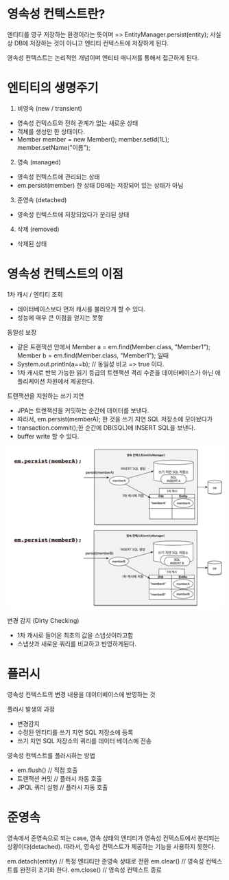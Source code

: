 # 영속성 컨텍스트란?
엔티티를 영구 저장하는 환경이라는 뜻이며
=> EntityManager.persist(entity);
사실상 DB에 저장하는 것이 아니고 엔티티 컨텍스트에 저장하게 된다.

영속성 컨텍스트는 논리적인 개념이며 엔티티 매니저를 통해서 접근하게 된다.

# 엔티티의 생명주기

1. 비영속 (new / transient)
- 영속성 컨텍스트와 전혀 관계가 없는 새로운 상태
- 객체를 생성만 한 상태이다.
- Member member = new Member();
  member.setId(1L);
  member.setName("이름");

2. 영속 (managed)
- 영속성 컨텍스트에 관리되는 상태
- em.persist(member) 한 상태 DB에는 저장되어 있는 상태가 아님


3. 준영속 (detached)
- 영속성 컨텍스트에 저장되었다가 분리된 상태

4. 삭제 (removed)
- 삭제된 상태

# 영속성 컨텍스트의 이점
1차 캐시 / 엔티티 조회 
- 데이터베이스보다 먼저 캐시를 불러오게 할 수 있다. 
- 성능에 매우 큰 이점을 얻지는 못함 

동일성 보장
- 같은 트랜잭션 안에서 
Member a = em.find(Member.class, "Member1");
Member b = em.find(Member.class, "Member1"); 일때
- System.out.println(a==b); // 동일성 비교 => true 이다.
- 1차 캐시로 반복 가능한 읽기 등급의 트랜잭션 격리 수준을 데이터베이스가 아닌 애플리케이션 차원에서 제공한다.

트랜잭션을 지원하는 쓰기 지연
- JPA는 트랜잭션을 커밋하는 순간에 데이터를 보낸다.
- 따라서, em.persist(memberA); 한 것을 쓰기 지연 SQL 저장소에 모아놨다가
- transaction.commit();한 순간에 DB(SQL)에 INSERT SQL을 보낸다.
- buffer write 할 수 있다.

![img.png](../../../images/JPA/영속성%20컨텍스트/img.png)

변경 감지 (Dirty Checking)
- 1차 캐시로 들어온 최초의 값을 스냅샷이라고함
- 스냅샷과 새로운 쿼리를 비교하고 반영하게된다.

# 플러시
영속성 컨텍스트의 변경 내용을 데이터베이스에 반영하는 것

플러시 발생의 과정
- 변경감지
- 수정된 엔티티를 쓰기 지연 SQL 저장소에 등록
- 쓰기 지연 SQL 저장소의 쿼리를 데이터 베이스에 전송

영속성 컨텍스트를 플러시하는 방법
- em.flush() // 직접 호출
- 트랜잭션 커밋 // 플러시 자동 호출
- JPQL 쿼리 실행 // 플러시 자동 호출

# 준영속
영속에서 준영속으로 되는 case, 
영속 상태의 엔티티가 영속성 컨텍스트에서 분리되는 상황이다(detached).
따라서, 영속성 컨텍스트가 제공하는 기능을 사용하지 못한다.

em.detach(entity) // 특정 엔티티만 준영속 상태로 전환
em.clear() // 영속성 컨텍스트를 완전히 초기화 한다.
em.close() // 영속성 컨텍스트 종료